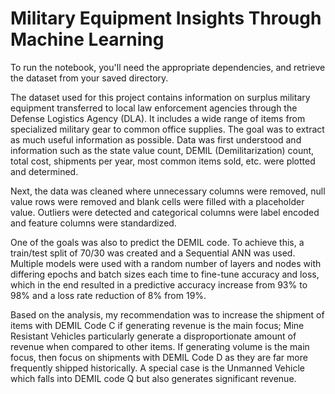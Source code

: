 # Military Equipment Insights Through Machine Learning

To run the notebook, you'll need the appropriate dependencies, and retrieve the dataset from your saved directory. 

The dataset used for this project contains information on surplus military equipment transferred to local law enforcement agencies through the Defense Logistics Agency (DLA). It includes a wide range of items from specialized military gear to common office supplies. The goal was to extract as much useful information as possible. Data was first understood and information such as the state value count, DEMIL (Demilitarization) count, total cost, shipments per year, most common items sold, etc. were plotted and determined.

Next, the data was cleaned where unnecessary columns were removed, null value rows were removed and blank cells were filled with a placeholder value. Outliers were detected and categorical columns were label encoded and feature columns were standardized.

One of the goals was also to predict the DEMIL code. To achieve this, a train/test split of 70/30 was created and a Sequential ANN was used. Multiple models were used with a random number of layers and nodes with differing epochs and batch sizes each time to fine-tune accuracy and loss, which in the end resulted in a predictive accuracy increase from 93% to 98% and a loss rate reduction of 8% from 19%.

Based on the analysis, my recommendation was to increase the shipment of items with DEMIL Code C if generating revenue is the main focus; Mine Resistant Vehicles particularly generate a disproportionate amount of revenue when compared to other items. If generating volume is the main focus, then focus on shipments with DEMIL Code D as they are far more frequently shipped historically. A special case is the Unmanned Vehicle which falls into DEMIL code Q but also generates significant revenue.
